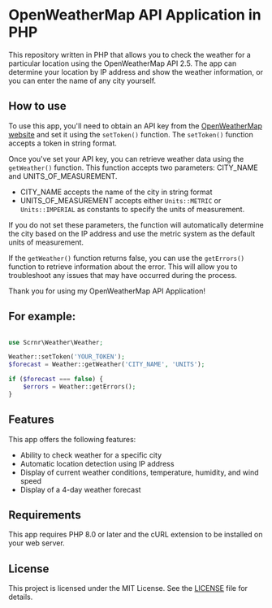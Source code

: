 # OpenWeatherMap API Application in PHP

This repository written in PHP that allows you to check the weather for a particular location using the OpenWeatherMap API 2.5. The app can determine your location by IP address and show the weather information, or you can enter the name of any city yourself.

## How to use

To use this app, you'll need to obtain an API key from the [OpenWeatherMap website](https://openweathermap.org/api) and set it using the `setToken()` function. The `setToken()` function accepts a token in string format.

Once you've set your API key, you can retrieve weather data using the `getWeather()` function. This function accepts two parameters: CITY_NAME and UNITS_OF_MEASUREMENT.

* CITY_NAME accepts the name of the city in string format
* UNITS_OF_MEASUREMENT accepts either `Units::METRIC` or `Units::IMPERIAL` as constants to specify the units of measurement.

If you do not set these parameters, the function will automatically determine the city based on the IP address and use the metric system as the default units of measurement.

If the `getWeather()` function returns false, you can use the `getErrors()` function to retrieve information about the error. This will allow you to troubleshoot any issues that may have occurred during the process.

Thank you for using my OpenWeatherMap API Application!

## For example:

```php

use Scrnr\Weather\Weather;

Weather::setToken('YOUR_TOKEN');
$forecast = Weather::getWeather('CITY_NAME', 'UNITS');

if ($forecast === false) {
    $errors = Weather::getErrors();
}
```

## Features

This app offers the following features:

* Ability to check weather for a specific city
* Automatic location detection using IP address
* Display of current weather conditions, temperature, humidity, and wind speed
* Display of a 4-day weather forecast

## Requirements

This app requires PHP 8.0 or later and the cURL extension to be installed on your web server.


## License

This project is licensed under the MIT License. See the [LICENSE](https://github.com/scrnr/OpenWeatherApi-PHP/blob/main/LICENSE) file for details.
